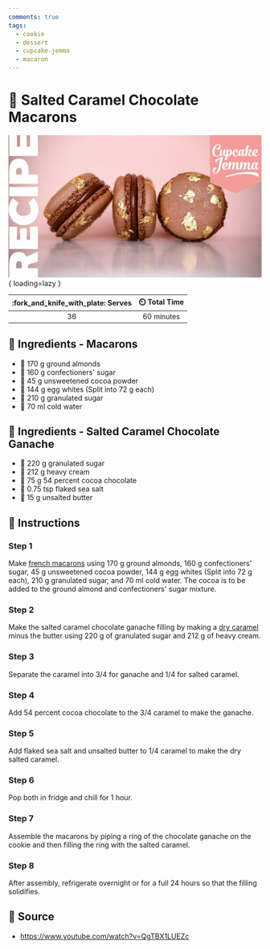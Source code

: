 ```yaml
---
comments: true
tags:
  - cookie
  - dessert
  - cupcake-jemma
  - macaron
---
```

# :cookie: Salted Caramel Chocolate Macarons

![Salted Caramel Chocolate Macarons](../assets/images/salted-caramel-chocolate-macarons.jpg){ loading=lazy }

| :fork_and_knife_with_plate: Serves | :timer_clock: Total Time |
|:----------------------------------:|:-----------------------: |
| 36 | 60 minutes |

## :salt: Ingredients - Macarons

- :chestnut: 170 g ground almonds
- :candy: 160 g confectioners' sugar
- :chocolate_bar: 45 g unsweetened cocoa powder
- :egg: 144 g egg whites (Split into 72 g each)
- :candy: 210 g granulated sugar
- :ice_cube: 70 ml cold water

## :salt: Ingredients - Salted Caramel Chocolate Ganache

- :candy: 220 g granulated sugar
- :icecream: 212 g heavy cream
- :chocolate_bar: 75 g 54 percent cocoa chocolate
- :salt: 0.75 tsp flaked sea salt
- :butter: 15 g unsalted butter

## :pencil: Instructions

### Step 1

Make [french macarons][1] using 170 g ground almonds, 160 g confectioners' sugar, 45 g unsweetened cocoa powder, 144 g
egg whites (Split into 72 g each), 210 g granulated sugar, and 70 ml cold water. The cocoa is to be added to the ground
almond and confectioners' sugar mixture.

### Step 2

Make the salted caramel chocolate ganache filling by making a [dry caramel][2] minus the butter using 220 g of
granulated sugar and 212 g of heavy cream.

### Step 3

Separate the caramel into 3/4 for ganache and 1/4 for salted caramel.

### Step 4

Add 54 percent cocoa chocolate to the 3/4 caramel to make the ganache.

### Step 5

Add flaked sea salt and unsalted butter to 1/4 caramel to make the dry salted caramel.

### Step 6

Pop both in fridge and chill for 1 hour.

### Step 7

Assemble the macarons by piping a ring of the chocolate ganache on the cookie and then filling the ring with the salted
caramel.

### Step 8

After assembly, refrigerate overnight or for a full 24 hours so that the filling solidifies.

## :link: Source

- <https://www.youtube.com/watch?v=QgTBX1LUEZc>

[1]: <../cookies-and-bars/french-macarons.md>
[2]: <../ingredients/caramel/dry-caramel.md>
